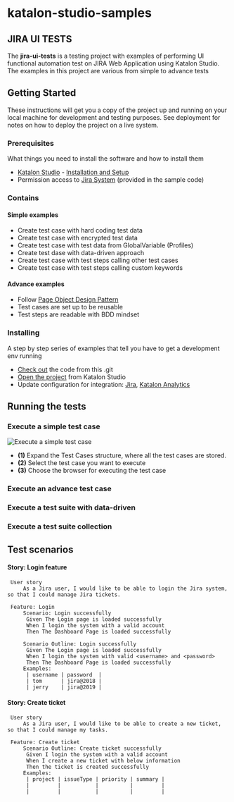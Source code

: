 # katalon-studio-samples
## JIRA UI TESTS
The **jira-ui-tests** is a testing project with examples of performing UI functional automation test on JIRA Web Application using Katalon Studio. The examples in this project are various from simple to advance tests

## Getting Started
These instructions will get you a copy of the project up and running on your local machine for development and testing purposes. See deployment for notes on how to deploy the project on a live system.
### Prerequisites
What things you need to install the software and how to install them
- [Katalon Studio](https://www.katalon.com/) - [Installation and Setup](https://docs.katalon.com//display/KD/Installation+and+Setup)
- Permission access to [Jira System](https://katalon.atlassian.net) (provided in the sample code)
### Contains
#### Simple examples
- Create test case with hard coding test data
- Create test case with encrypted test data
- Create test case with test data from GlobalVariable (Profiles)
- Create test dase with data-driven approach
- Create test case with test steps calling other test cases
- Create test case with test steps calling custom keywords

#### Advance examples
- Follow [Page Object Design Pattern](https://www.seleniumhq.org/docs/06_test_design_considerations.jsp#page-object-design-pattern) 
- Test cases are set up to be reusable
- Test steps are readable with BDD mindset

### Installing
A step by step series of examples that tell you have to get a development env running
- [Check out](https://git-scm.com/book/en/v2/Git-Basics-Getting-a-Git-Repository) the code from this .git
- [Open the project](https://docs.katalon.com//display/KD/Manage+Test+Project) from Katalon Studio
- Update configuration for integration: [Jira](https://docs.katalon.com//display/KD/JIRA+Integration), [Katalon Analytics](https://docs.katalon.com//display/KD/Katalon+Analytics+%28Beta%29+Integration)

## Running the tests
### Execute a simple test case
![Execute a simple test case](https://github.com/katalon-studio-samples/jira-ui-tests/blob/master/Tutorials/Figures/Execute%20a%20simple%20test%20case.png)
- **(1)** Expand the Test Cases structure, where all the test cases are stored.
- **(2)** Select the test case you want to execute
- **(3)** Choose the browser for executing the test case

### Execute an advance test case
### Execute a test suite with data-driven
### Execute a test suite collection

## Test scenarios
#### Story: Login feature
     User story
         As a Jira user, I would like to be able to login the Jira system, so that I could manage Jira tickets.
     
     Feature: Login 
         Scenario: Login successfully
          Given The Login page is loaded successfully
          When I login the system with a valid account
          Then The Dashboard Page is loaded successfully

         Scenario Outline: Login successfully
          Given The Login page is loaded successfully
          When I login the system with valid <username> and <password>
          Then The Dashboard Page is loaded successfully
         Examples:
          | username | password  |
          |	tom      | jira@2018 |
          |	jerry    | jira@2019 |
          
#### Story: Create ticket
     User story
         As a Jira user, I would like to be able to create a new ticket, so that I could manage my tasks.

     Feature: Create ticket
         Scenario Outline: Create ticket successfully
          Given I login the system with a valid account
          When I create a new ticket with below information
          Then the ticket is created successfully
         Examples:
          | project | issueType | priority | summary |
          |         |           |          |         |
          |         |           |          |         |
